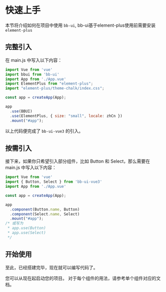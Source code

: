 # 快速上手

本节将介绍如何在项目中使用 `bb-ui`, bb-ui基于element-plus使用前需要安装`element-plus`

## 完整引入

在 main.js 中写入以下内容：

```js
import Vue from 'vue'
import bbui from 'bb-ui'
import App from './App.vue'
import ElementPlus from "element-plus";
import "element-plus/theme-chalk/index.css";

const app = createApp(App);

app
  .use(BBUI)
  .use(ElementPlus, { size: "small", locale: zhCn })
  .mount("#app");

```

以上代码便完成了 `bb-ui-vue3` 的引入。

## 按需引入

接下来，如果你只希望引入部分组件，比如 Button 和 Select，那么需要在 main.js 中写入以下内容：

```js
import Vue from 'vue'
import { Button, Select } from 'bb-ui-vue3'
import App from './App.vue'

const app = createApp(App);

app
  .component(Button.name, Button)
  .component(Select.name, Select)
  .mount("#app");
/* 或写为
 * app.use(Button)
 * app.use(Select)
 */

```

## 开始使用

至此，已经搭建完毕，现在就可以编写代码了。

您可以从现在起启动您的项目。 对于每个组件的用法，请参考单个组件对应的文档。


